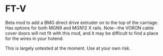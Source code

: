 # FT-V

Beta mod to add a BMG direct drive extruder on to the top of the carriage. Has options for both MGN9 and MGN12 X rails. Note--the VORON cable cover doors will not fit with this mod, and it may be difficult to find a place for the wires in your hotend. 

This is largely untested at the moment. Use at your own risk.